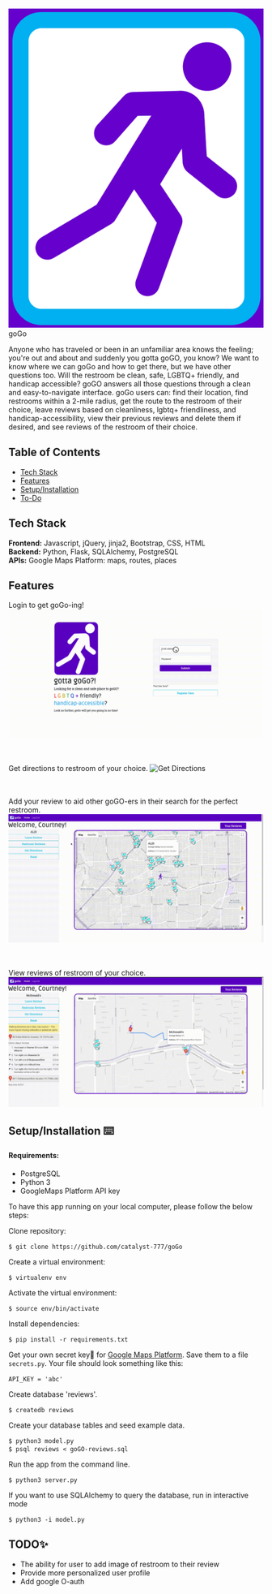 ![Logo](/static/img/gogo_logo_purpleBackground.png)
goGo

Anyone who has traveled or been in an unfamiliar area knows the feeling; you're out and about and suddenly you gotta goGO, you know? We want to know where we can goGo and how to get there, but we have other questions too. Will the restroom be clean, safe, LGBTQ+ friendly, and handicap accessible? goGO answers all those questions through a clean and easy-to-navigate interface. goGo users can: find their location,  find restrooms within a 2-mile radius, get the route to the restroom of their choice, leave reviews based on cleanliness, lgbtq+ friendliness, and handicap-accessibility, view their previous reviews and delete them if desired, and see reviews of the restroom of their choice.

## Table of Contents

* [Tech Stack](#tech-stack)
* [Features](#features)
* [Setup/Installation](#installation)
* [To-Do](#future)

## <a name="tech-stack"></a>Tech Stack

__Frontend:__ Javascript, jQuery, jinja2, Bootstrap, CSS, HTML <br/>
__Backend:__ Python, Flask, SQLAlchemy, PostgreSQL <br/>
__APIs:__ Google Maps Platform: maps, routes, places <br/>

## <a name="features"></a>Features

Login to get goGo-ing! 
![Login](/static/img/login.gif)
<br/><br/><br/>


Get directions to restroom of your choice.
![Get Directions](/static/img/getDirections_gif.gif)
<br/><br/><br/>


Add your review to aid other goGO-ers in their search for the perfect restroom. 
![Add Review](/static/img/leaveReview_gif.gif)
<br/><br/><br/>
 

 View reviews of restroom of your choice.
![Restroom Reviews](/static/img/restroomReviews_gif.gif)


## <a name="installation"></a>Setup/Installation ⌨️

#### Requirements:

- PostgreSQL
- Python 3
- GoogleMaps Platform API key

To have this app running on your local computer, please follow the below steps:

Clone repository:
```
$ git clone https://github.com/catalyst-777/goGo
```
Create a virtual environment:
```
$ virtualenv env
```
Activate the virtual environment:
```
$ source env/bin/activate
```
Install dependencies:
```
$ pip install -r requirements.txt
```
Get your own secret key🔑 for [Google Maps Platform](https://support.google.com/googleapi/answer/6158862?hl=en). Save them to a file `secrets.py`. Your file should look something like this:
```
API_KEY = 'abc'
```
Create database 'reviews'.
```
$ createdb reviews
```
Create your database tables and seed example data.
```
$ python3 model.py
$ psql reviews < goGO-reviews.sql
```
Run the app from the command line.
```
$ python3 server.py
```
If you want to use SQLAlchemy to query the database, run in interactive mode
```
$ python3 -i model.py
```

## <a name="future"></a>TODO✨
* The ability for user to add image  of restroom to their review
* Provide more personalized user profile
* Add google O-auth
